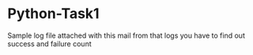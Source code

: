 # Python-Task1
Sample log file attached with this mail from that logs you have to find out success and failure count
